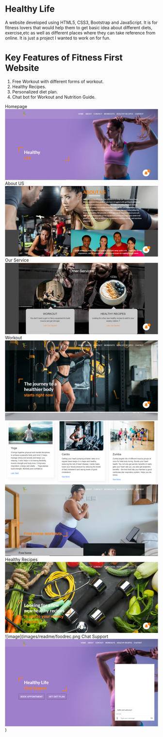 # Healthy Life
A website developed using HTML5, CSS3, Bootstrap and JavaScript. It is for fitness lovers that would help them to get basic idea about different diets, exercise,etc as well as different places where they can take reference from online. It is just a project I wanted to work on for fun.

# Key Features  of Fitness First Website
1. Free Workout with different  forms of workout. 
2. Healthy  Recipes.
3. Personalized diet plan.
4. Chat bot for Workout and Nutrition Guide.

Homepage
![image](images/readme/Homepage.png)
About US
![image](images/readme/AboutusSection.png)
Our Service
![image](images/readme/ServicesSection.png)
Workout
![image](images/readme/Workoutpage.png)
![image](images/readme/Workoutdetailspage.png)
![image](images/readme/Homeworkout.png)
Healthy Recipes
![image](images/readme/Recipespage.png)
![image](images/readme/foodrec.png
Chat Support
![image](images/readme/chatsupport.png))

